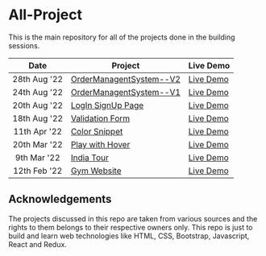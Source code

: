 # All-Project

This is the main repository for all of the projects done in the building sessions.


|  Date  | Project                                                                                                                     | Live Demo                                                                         |
| :-: | --------------------------------------------------------------------------------------------------------------------------- | --------------------------------------------------------------------------------- |
| 28th Aug '22  | [OrderManagentSystem--V2](https://github.com/SoubhikBiswas-gitHub/OrderManagentSystem--V2) | [Live Demo](https://soubhikbiswas-github.github.io/OrderManagentSystem--V2/)|
| 24th Aug '22  | [OrderManagentSystem--V1](https://github.com/SoubhikBiswas-gitHub/OrderManagementSatus--V1) | [Live Demo]( https://soubhikbiswas-github.github.io/OrderManagementSatus--V1/)|
| 20th Aug '22  | [LogIn SignUp Page](https://github.com/SoubhikBiswas-gitHub/LogIn_SignUp_Page) | [Live Demo]( https://soubhikbiswas-github.github.io/LogIn_SignUp_Page/)|
| 18th Aug '22  | [Validation Form](https://github.com/SoubhikBiswas-gitHub/validationForm) | [Live Demo](https://soubhikbiswas-github.github.io/validationForm/)|
| 11th Apr '22  | [Color Snippet](https://github.com/SoubhikBiswas-gitHub/color-snippet) | [Live Demo](https://soubhikbiswas-github.github.io/color-snippet/)| 
| 20th Mar '22  | [Play with Hover](https://github.com/SoubhikBiswas-gitHub/Play-with-Hover) | [Live Demo](https://soubhikbiswas-github.github.io/Play-with-Hover/)| 
| 9th Mar '22  | [India Tour](https://github.com/SoubhikBiswas-gitHub/India-Tour) | [Live Demo](https://soubhikbiswas-github.github.io/India-Tour/)| 
| 12th Feb '22  | [Gym Website](https://github.com/SoubhikBiswas-gitHub/Gym-Website) | [Live Demo](https://soubhikbiswas-github.github.io/Gym-Website/)|     


## Acknowledgements

The projects discussed in this repo are taken from various sources and the rights to them belongs to their respective owners only. This repo is just to build and learn web technologies like HTML, CSS, Bootstrap, Javascript, React and Redux.



